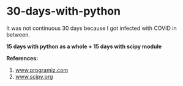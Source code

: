 # 30-days-with-python

It was not continuous 30 days because I got infected with COVID in between.

**15 days with python as a whole + 15 days with scipy module**


**References:**
1. www.programiz.com
2. www.scipy.org
